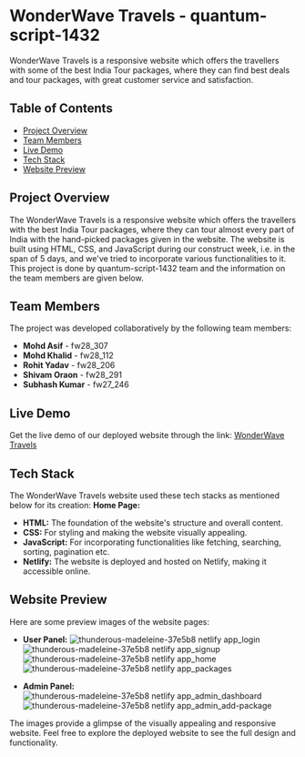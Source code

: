 # WonderWave Travels - quantum-script-1432
WonderWave Travels is a responsive website which offers the travellers with some of the best India Tour packages, where they can find best deals and tour packages, with great customer service and satisfaction.

## Table of Contents
- [Project Overview](#project-overview)
- [Team Members](#team-members)
- [Live Demo](#live-demo)
- [Tech Stack](#tech-stack)
- [Website Preview](#website-preview)

## Project Overview
The WonderWave Travels is a responsive website which offers the travellers with the best India Tour packages, where they can tour almost every part of India with the hand-picked packages given in the website. The website is built using HTML, CSS, and JavaScript during our construct week, i.e. in the span of 5 days, and we've tried to incorporate various functionalities to it. This project is done by quantum-script-1432 team and the information on the team members are given below.

## Team Members
The project was developed collaboratively by the following team members:

- **Mohd Asif** -  fw28_307
- **Mohd Khalid** -  fw28_112
- **Rohit Yadav** -  fw28_206
- **Shivam Oraon** -  fw28_291
- **Subhash Kumar** - fw27_246

## Live Demo
Get the live demo of our deployed website through the link: [WonderWave Travels](https://rainbow-elf-25c938.netlify.app/)

## Tech Stack
The WonderWave Travels website used these tech stacks as mentioned below for its creation:
**Home Page:**

- **HTML:** The foundation of the website's structure and overall content.
- **CSS:** For styling and making the website visually appealing.
- **JavaScript:** For incorporating functionalities like fetching, searching, sorting, pagination etc.
- **Netlify:** The website is deployed and hosted on Netlify, making it accessible online.

## Website Preview
Here are some preview images of the website pages:
- **User Panel:**
![thunderous-madeleine-37e5b8 netlify app_login](https://github.com/OraonShivam21/quantum-script-1432/assets/138677528/61213e7e-62ea-457e-86f1-6337be5aaa58)
![thunderous-madeleine-37e5b8 netlify app_signup](https://github.com/OraonShivam21/quantum-script-1432/assets/138677528/07af6550-4789-45d0-a15c-008cfe6860df)
![thunderous-madeleine-37e5b8 netlify app_home](https://github.com/OraonShivam21/quantum-script-1432/assets/138677528/2fbcf00b-ed08-45f1-9e24-ec938cc31104)
![thunderous-madeleine-37e5b8 netlify app_packages](https://github.com/OraonShivam21/quantum-script-1432/assets/138677528/2353d681-67d6-4fa8-a854-ace0771fb7e3)

- **Admin Panel:**
![thunderous-madeleine-37e5b8 netlify app_admin_dashboard](https://github.com/OraonShivam21/quantum-script-1432/assets/138677528/1cb32541-1a28-4f0a-9242-d860f43ad84b)
![thunderous-madeleine-37e5b8 netlify app_admin_add-package](https://github.com/OraonShivam21/quantum-script-1432/assets/138677528/fcbe1ce4-d624-47af-82b3-09d7f83f4ad4)




The images provide a glimpse of the visually appealing and responsive website. Feel free to explore the deployed website to see the full design and functionality.

